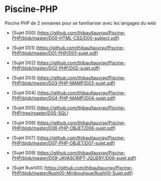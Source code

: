 # Piscine-PHP

Piscine PHP de 2 semaines pour se familiariser avec les langages du web

* [Sujet D00] (https://github.com/thibaultauvray/Piscine-PHP/blob/master/D00-HTML-CSS/D00-subject.pdf)

* [Sujet D01] (https://github.com/thibaultauvray/Piscine-PHP/blob/master/D01-PHP/D01-sujet.pdf)

* [Sujet D02] (https://github.com/thibaultauvray/Piscine-PHP/blob/master/D02-PHP/D02-sujet.pdf)

* [Sujet D03] (https://github.com/thibaultauvray/Piscine-PHP/blob/master/D03-PHP-MAMP/D03-sujet.pdf)

* [Sujet D04] (https://github.com/thibaultauvray/Piscine-PHP/blob/master/D04-PHP-MAMP/D04-sujet.pdf)

* [Sujet D05] (https://github.com/thibaultauvray/Piscine-PHP/tree/master/D05-SQL)

* [Sujet D06] (https://github.com/thibaultauvray/Piscine-PHP/blob/master/D06-PHP-OBJET/D06-sujet.pdf)

* [Sujet D07] (https://github.com/thibaultauvray/Piscine-PHP/blob/master/D07-PHP-OBJET/D07-sujet.pdf)

* [Sujet D09] (https://github.com/thibaultauvray/Piscine-PHP/blob/master/D09-JAVASCRIPT-JQUERY/D09-sujet.pdf)

* [Sujet Rush00] (https://github.com/thibaultauvray/Piscine-PHP/blob/master/Rush00-Miniboutique/Rush00-Sujet.pdf)
